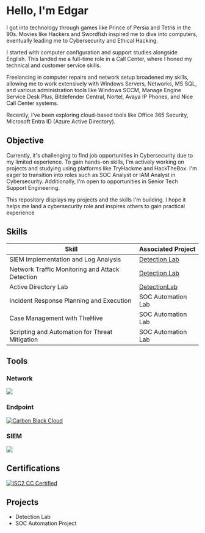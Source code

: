 # Hello, I'm Edgar
I got into technology through games like Prince of Persia and Tetris in the 90s. Movies like Hackers and Swordfish inspired me to dive into computers, eventually leading me to Cybersecurity and Ethical Hacking.

I started with computer configuration and support studies alongside English. This landed me a full-time role in a Call Center, where I honed my technical and customer service skills.

Freelancing in computer repairs and network setup broadened my skills, allowing me to work extensively with Windows Servers, Networks, MS SQL, and various administration tools like Windows SCCM, Manage Engine Service Desk Plus, Bitdefender Central, Nortel, Avaya IP Phones, and Nice Call Center systems.

Recently, I've been exploring cloud-based tools like Office 365 Security, Microsoft Entra ID (Azure Active Directory).

## Objective
Currently, it's challenging to find job opportunities in Cybersecurity due to my limited experience. To gain hands-on skills, I'm actively working on projects and studying using platforms like TryHackme and HackTheBox. I'm eager to transition into roles such as SOC Analyst or IAM Analyst in Cybersecurity. Additionally, I'm open to opportunities in Senior Tech Support Engineering.

This repository displays my projects and the skills I'm building. I hope it helps me land a cybersecurity role and inspires others to gain practical experience

## Skills

| Skill                                         | Associated Project         |
|-----------------------------------------------|----------------------------|
| SIEM Implementation and Log Analysis          | <a href="https://google.com">Detection Lab</a>|
| Network Traffic Monitoring and Attack Detection | <a href="https://google.com">Detection Lab</a>|
| Active Directory Lab        | <a href="https://github.com/evargas13/Active-Directory-Lab">DetectionLab</a>|
| Incident Response Planning and Execution      | SOC Automation Lab|
| Case Management with TheHive                  | SOC Automation Lab|
| Scripting and Automation for Threat Mitigation | SOC Automation Lab|

## Tools

### Network
<div>
    <img src="https://img.shields.io/badge/-Wireshark-1679A7?&style=for-the-badge&logo=Wireshark&logoColor=white" />
    <!-- <img src="https://img.shields.io/badge/-Suricata-EF3B2D?&style=for-the-badge&logo=Suricata&logoColor=white" /> -->
    <!-- <img src="https://img.shields.io/badge/-Zeek-777BB4?&style=for-the-badge&logo=Zeek&logoColor=white" /> -->
</div>

### Endpoint 

[![Carbon Black Cloud](https://img.shields.io/badge/-Carbon_Black_Cloud-0C0A00?&style=for-the-badge&logo=Carbon+Black&logoColor=white)](https://www.vmware.com/products/carbon-black-cloud.html)

### SIEM
<div>
   <!-- <img src="https://img.shields.io/badge/-Microsoft_Sentinel-0078D4?&style=for-the-badge&logo=Microsoft&logoColor=white" /> -->
    <img src="https://img.shields.io/badge/-Splunk-F1813F?&style=for-the-badge&logo=Splunk&logoColor=white" />
   <!-- <img src="https://img.shields.io/badge/-Elastic-005571?&style=for-the-badge&logo=Elastic&logoColor=white" /> -->
</div>

<!-- ### Cloud
<div>
    <img src="https://img.shields.io/badge/-Amazon AWS-0078D4?&style=for-the-badge&logo=Microsoft+Azure&logoColor=white" />
    <img src="https://img.shields.io/badge/-Splunk-000000?&style=for-the-badge&logo=Splunk&logoColor=white" />
    <img src="https://img.shields.io/badge/-Elastic-005571?&style=for-the-badge&logo=Elastic&logoColor=white" />
</div> -->

## Certifications

[![ISC2 CC Certified](https://img.shields.io/badge/-ISC2_CC_Certified-006400?&style=for-the-badge&logo=ISC2&logoColor=white)](https://www.credly.com/badges/e999d3d7-c809-4505-9e27-983e5c02d025/linked_in_profile)
  


<!-- <img src="https://img.shields.io/badge/-Network%2B-007ACC?&style=for-the-badge&logo=CompTIA&logoColor=white" /> -->
<!-- <img src="https://img.shields.io/badge/-A%2B-4D4D4D?&style=for-the-badge&logo=CompTIA&logoColor=white" /> -->
<!-- <img src="https://img.shields.io/badge/-CDSA-006400?&style=for-the-badge&logoColor=white" /> -->
<!-- <img src="https://img.shields.io/badge/-CCD-000080?&style=for-the-badge&logoColor=white" /> -->


## Projects
- Detection Lab
- SOC Automation Project
